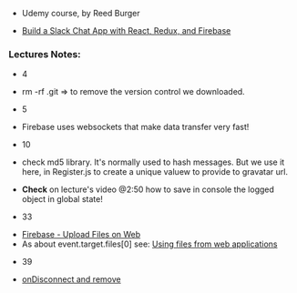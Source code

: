 - Udemy course, by Reed Burger



* [Build a Slack Chat App with React, Redux, and Firebase](https://www.udemy.com/course/build-a-slack-chat-app-with-react-redux-and-firebase/)



### Lectures Notes:
- 4
* rm -rf .git => to remove the version control we downloaded.

- 5
* Firebase uses websockets that make data transfer very fast!

- 10
* check md5 library. It's normally used to hash messages. But we use it here, in Register.js to create a unique valuew to provide to gravatar url.
- **Check** on lecture's video @2:50 how to save in console the logged object in global state!

- 33

* [Firebase - Upload Files on Web](https://firebase.google.com/docs/storage/web/upload-files)
* As about event.target.files[0] see: [Using files from web applications](https://developer.mozilla.org/en-US/docs/Web/API/File/Using_files_from_web_applications)

- 39

* [onDisconnect and remove](https://firebase.google.com/docs/reference/js/firebase.database.OnDisconnect#remove)
